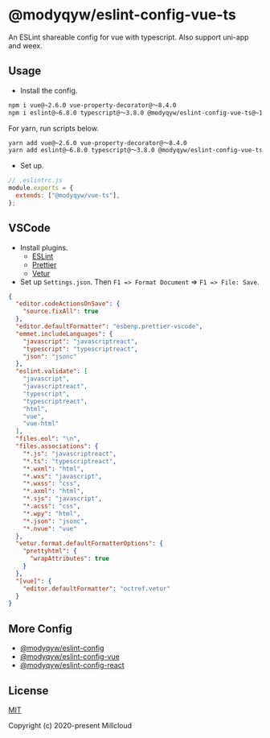# @modyqyw/eslint-config-vue-ts

An ESLint shareable config for vue with typescript. Also support uni-app and weex.

## Usage

- Install the config.

```sh
npm i vue@~2.6.0 vue-property-decorator@～8.4.0
npm i eslint@~6.8.0 typescript@～3.8.0 @modyqyw/eslint-config-vue-ts@~1.3.0 -D
```

For yarn, run scripts below.

```sh
yarn add vue@~2.6.0 vue-property-decorator@～8.4.0
yarn add eslint@~6.8.0 typescript@～3.8.0 @modyqyw/eslint-config-vue-ts@~1.3.0 -D
```

- Set up.

```js
// .eslintrc.js
module.exports = {
  extends: ["@modyqyw/vue-ts"],
};
```

## VSCode

- Install plugins.
  - [ESLint](https://marketplace.visualstudio.com/items?itemName=dbaeumer.vscode-eslint)
  - [Prettier](https://marketplace.visualstudio.com/items?itemName=esbenp.prettier-vscode)
  - [Vetur](https://marketplace.visualstudio.com/items?itemName=octref.vetur)
- Set up `Settings.json`. Then `F1 => Format Document` => `F1 => File: Save`.

```json
{
  "editor.codeActionsOnSave": {
    "source.fixAll": true
  },
  "editor.defaultFormatter": "esbenp.prettier-vscode",
  "emmet.includeLanguages": {
    "javascript": "javascriptreact",
    "typescript": "typescriptreact",
    "json": "jsonc"
  },
  "eslint.validate": [
    "javascript",
    "javascriptreact",
    "typescript",
    "typescriptreact",
    "html",
    "vue",
    "vue-html"
  ],
  "files.eol": "\n",
  "files.associations": {
    "*.js": "javascriptreact",
    "*.ts": "typescriptreact",
    "*.wxml": "html",
    "*.wxs": "javascript",
    "*.wxss": "css",
    "*.axml": "html",
    "*.sjs": "javascript",
    "*.acss": "css",
    "*.wpy": "html",
    "*.json": "jsonc",
    "*.nvue": "vue"
  },
  "vetur.format.defaultFormatterOptions": {
    "prettyhtml": {
      "wrapAttributes": true
    }
  },
  "[vue]": {
    "editor.defaultFormatter": "octref.vetur"
  }
}
```

## More Config

- [@modyqyw/eslint-config](https://github.com/Millcloud/eslint-config)
- [@modyqyw/eslint-config-vue](https://github.com/Millcloud/eslint-config-vue)
- [@modyqyw/eslint-config-react](https://github.com/Millcloud/eslint-config-react)

## License

[MIT](./LICENSE)

Copyright (c) 2020-present Millcloud
